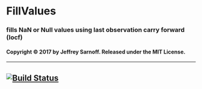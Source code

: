 # FillValues

### fills NaN or Null values using last observation carry forward (locf)

#### Copyright © 2017 by Jeffrey Sarnoff.  Released under the MIT License.

-----

[![Build Status](https://travis-ci.org/JeffreySarnoff/FillValues.jl.svg?branch=master)](https://travis-ci.org/JeffreySarnoff/FillValues.jl)
-----
